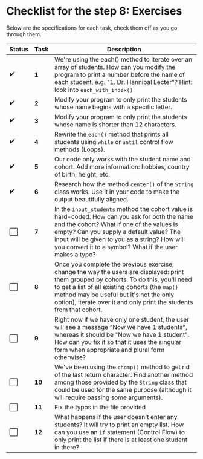 # Checklist for the step 8: Exercises
Below are the specifications for each task, check them off as you go through them.

| Status | Task | Description |
| --- | --- | --- |
|  :heavy_check_mark: |  **1** | We're using the each() method to iterate over an array of students. How can you modify the program to print a number before the name of each student, e.g. "1. Dr. Hannibal Lecter"? Hint: look into `each_with_index()` |
|  :heavy_check_mark: |  **2** | Modify your program to only print the students whose name begins with a specific letter. |
|  :heavy_check_mark: |  **3** | Modify your program to only print the students whose name is shorter than 12 characters. |
|  :heavy_check_mark: |  **4** | Rewrite the `each()` method that prints all students using `while` or `until` control flow methods (Loops). |
|  :heavy_check_mark: |  **5** | Our code only works with the student name and cohort. Add more information: hobbies, country of birth, height, etc. |
|  :heavy_check_mark: |  **6** | Research how the method `center()` of the `String` class works. Use it in your code to make the output beautifully aligned. |
|  :white_large_square: |  **7** | In the `input_students` method the cohort value is hard-coded. How can you ask for both the name and the cohort? What if one of the values is empty? Can you supply a default value? The input will be given to you as a string? How will you convert it to a symbol? What if the user makes a typo? |
|  :white_large_square: |  **8** | Once you complete the previous exercise, change the way the users are displayed: print them grouped by cohorts. To do this, you'll need to get a list of all existing cohorts (the `map()` method may be useful but it's not the only option), iterate over it and only print the students from that cohort. |
|  :white_large_square: |  **9** | Right now if we have only one student, the user will see a message "Now we have 1 students", whereas it should be "Now we have 1 student". How can you fix it so that it uses the singular form when appropriate and plural form otherwise? |
|  :white_large_square: |  **10** | We've been using the `chomp()` method to get rid of the last return character. Find another method among those provided by the `String` class that could be used for the same purpose (although it will require passing some arguments). |
|  :white_large_square: |  **11** | Fix the typos in the file provided |
|  :white_large_square: |  **12** | What happens if the user doesn't enter any students? It will try to print an empty list. How can you use an `if` statement (Control Flow) to only print the list if there is at least one student in there? | 
